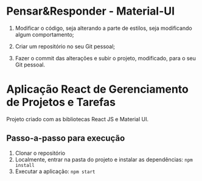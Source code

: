 # Pensar&Responder -  Material-UI

1. Modificar o código, seja alterando a parte de estilos, seja modificando algum comportamento;

2. Criar um repositório no seu Git pessoal;

3. Fazer o commit das alterações e subir o projeto, modificado, para o seu Git pessoal.



# Aplicação React de Gerenciamento de Projetos e Tarefas

Projeto criado com as bibliotecas React JS e Material UI.


## Passo-a-passo para execução

1. Clonar o repositório
2. Localmente, entrar na pasta do projeto e instalar as dependências:
   `
   npm install
   `
3. Executar a aplicação:
   `
   npm start
   `

